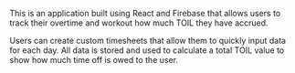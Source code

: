 This is an application built using React and Firebase that allows users to track their overtime and workout how much TOIL they have accrued.

Users can create custom timesheets that allow them to quickly input data for each day. All data is stored and used to calculate a total TOIL value to show how much time off is owed to the user.
